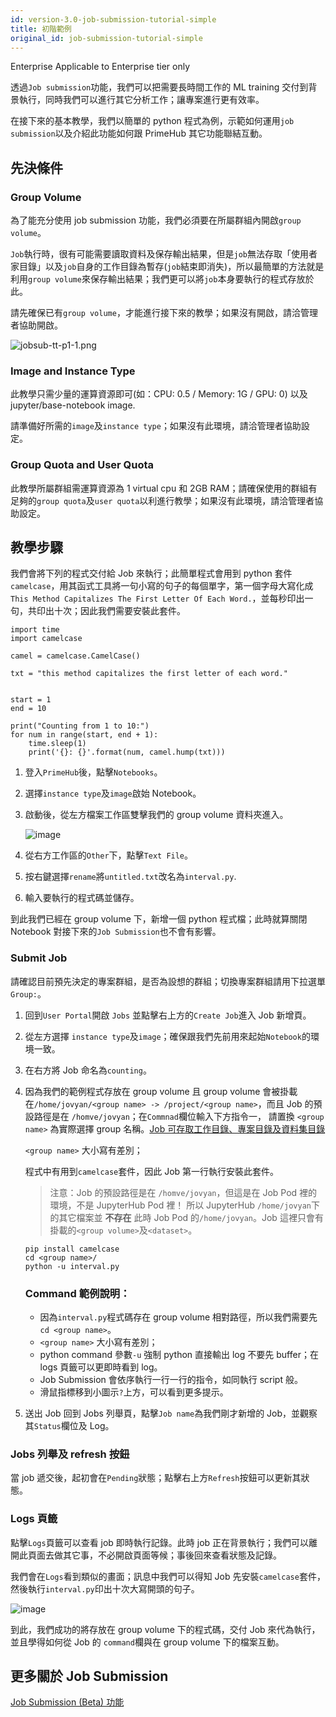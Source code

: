 ```yaml
---
id: version-3.0-job-submission-tutorial-simple
title: 初階範例
original_id: job-submission-tutorial-simple
---
```


<div class="ee-only tooltip">Enterprise
  <span class="tooltiptext">Applicable to Enterprise tier only</span>
</div>

透過`Job submission`功能，我們可以把需要長時間工作的 ML training 交付到背景執行，同時我們可以進行其它分析工作；讓專案進行更有效率。

在接下來的基本教學，我們以簡單的 python 程式為例，示範如何運用`job submission`以及介紹此功能如何跟 PrimeHub 其它功能聯結互動。

## 先決條件

### Group Volume

為了能充分使用 job submission 功能，我們必須要在所屬群組內開啟`group volume`。

`Job`執行時，很有可能需要讀取資料及保存輸出結果，但是`job`無法存取「使用者家目錄」以及`job`自身的工作目錄為暫存(`job`結束即消失)，所以最簡單的方法就是利用`group volume`來保存輸出結果；我們更可以將`job`本身要執行的程式存放於此。

請先確保已有`group volume`，才能進行接下來的教學；如果沒有開啟，請洽管理者協助開啟。

![jobsub-tt-p1-1.png](assets/jobsub-tt-p1-1.png)


### Image and Instance Type

此教學只需少量的運算資源即可(如：CPU: 0.5 / Memory: 1G / GPU: 0) 以及 jupyter/base-notebook image.

請準備好所需的`image`及`instance type`；如果沒有此環境，請洽管理者協助設定。

### Group Quota and User Quota

此教學所屬群組需運算資源為 1 virtual cpu 和 2GB RAM；請確保使用的群組有足夠的`group quota`及`user quota`以利進行教學；如果沒有此環境，請洽管理者協助設定。

## 教學步驟

我們會將下列的程式交付給 Job 來執行；此簡單程式會用到 python 套件`camelcase`，用其函式工具將一句小寫的句子的每個單字，第一個字母大寫化成`This Method Capitalizes The First Letter Of Each Word.`，並每秒印出一句，共印出十次；因此我們需要安裝此套件。

```
import time
import camelcase

camel = camelcase.CamelCase()

txt = "this method capitalizes the first letter of each word."


start = 1
end = 10

print("Counting from 1 to 10:")
for num in range(start, end + 1): 
    time.sleep(1)
    print('{}: {}'.format(num, camel.hump(txt)))
```

1. 登入`PrimeHub`後，點擊`Notebooks`。

2. 選擇`instance type`及`image`啟始 Notebook。

3. 啟動後，從左方檔案工作區雙擊我們的 group volume 資料夾進入。

    ![image](assets/jobsub-tt-p2-2.png)

4. 從右方工作區的`Other`下，點擊`Text File`。

5. 按右鍵選擇`rename`將`untitled.txt`改名為`interval.py`.

6. 輸入要執行的程式碼並儲存。

到此我們已經在 group volume 下，新增一個 python 程式檔；此時就算關閉 Notebook 對接下來的`Job Submission`也不會有影響。

### Submit Job

請確認目前預先決定的專案群組，是否為設想的群組；切換專案群組請用下拉選單 `Group:`。

1. 回到`User Portal`開啟 `Jobs` 並點擊右上方的`Create Job`進入 Job 新增頁。

2. 從左方選擇 `instance type`及`image`；確保跟我們先前用來起始`Notebook`的環境一致。

3. 在右方將 Job 命名為`counting`。
   
4. 因為我們的範例程式存放在 group volume 且 group volume 會被掛載在`/home/jovyan/<group name> -> /project/<group name>`，而且 Job 的預設路徑是在 `/homve/jovyan`；在`Commnad`欄位輸入下方指令一， 請置換 `<group name>` 為實際選擇 group 名稱。[Job 可存取工作目錄、專案目錄及資料集目錄](job-submission-cht#job-可存取工作目錄-專案目錄及資料集目錄)
    
    `<group name>` 大小寫有差別；

    程式中有用到`camelcase`套件，因此 Job 第一行執行安裝此套件。

    >注意：Job 的預設路徑是在 `/homve/jovyan`，但這是在 Job Pod 裡的環境，不是 JupyterHub Pod 裡！
    所以 JupyterHub `/home/jovyan`下的其它檔案並 **不存在** 此時 Job Pod 的`/home/jovyan`。Job 這裡只會有掛載的`<group volume>`及`<dataset>`。
    

    ```
    pip install camelcase
    cd <group name>/
    python -u interval.py
    ```

    ### Command 範例說明：

   - 因為`interval.py`程式碼存在 group volume 相對路徑，所以我們需要先`cd <group name>`。
   - `<group name>` 大小寫有差別；
   - python command 參數`-u` 強制 python 直接輸出 log 不要先 buffer；在 logs 頁籤可以更即時看到 log。
   - Job Submission 會依序執行一行一行的指令，如同執行 script 般。
   - 滑鼠指標移到小圖示`?`上方，可以看到更多提示。

5. 送出 Job 回到 Jobs 列舉頁，點擊`Job name`為我們剛才新增的 Job，並觀察其`Status`欄位及 Log。

### Jobs 列舉及 refresh 按鈕

當 job 遞交後，起初會在`Pending`狀態；點擊右上方`Refresh`按鈕可以更新其狀態。

### Logs 頁籤

點擊`Logs`頁籤可以查看 job 即時執行記錄。此時 job 正在背景執行；我們可以離開此頁面去做其它事，不必開啟頁面等候；事後回來查看狀態及記錄。

我們會在`Logs`看到類似的畫面；訊息中我們可以得知 Job 先安裝`camelcase`套件，然後執行`interval.py`印出十次大寫開頭的句子。
   
   ![image](assets/jobsub-tt-simple-log.png)

到此，我們成功的將存放在 group volume 下的程式碼，交付 Job 來代為執行，並且學得如何從 Job 的 `command`欄與在 group volume 下的檔案互動。

## 更多關於 Job Submission

[Job Submission (Beta) 功能](job-submission-cht)
